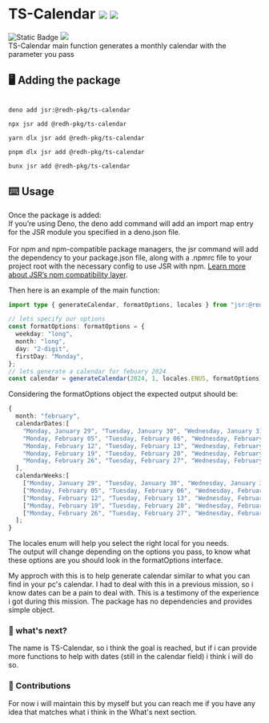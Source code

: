 # TS-Calendar <img src="https://jsr.io/badges/@redh-pkg/ts-calendar"> <img src="https://jsr.io/badges/@redh-pkg/ts-calendar/score"> 
![Static Badge](https://img.shields.io/badge/deno-v2.2.3-rgb(112%2C%20255%2C%20175)) <img src="https://img.shields.io/badge/License-MIT-blue.svg"> 
</br>
TS-Calendar main function generates a monthly calendar with the parameter you pass



## 🖥️ Adding the package
```console

deno add jsr:@redh-pkg/ts-calendar

```

```console
npx jsr add @redh-pkg/ts-calendar

```

```console
yarn dlx jsr add @redh-pkg/ts-calendar

```

```console
pnpm dlx jsr add @redh-pkg/ts-calendar

```

```console
bunx jsr add @redh-pkg/ts-calendar

```

## ⌨️ Usage
Once the package is added: </br>
If you’re using Deno, the deno add command will add an import map entry for the JSR module you specified in a deno.json file. </br></br>
For npm and npm-compatible package managers, the jsr command will add the dependency to your package.json file, along with a .npmrc file to your project root with the necessary config to use JSR with npm. <a href="https://jsr.io/docs/troubleshooting#publishing-errors">Learn more about JSR’s npm compatibility layer</a>.

Then here is an example of the main function:
```typescript
import type { generateCalendar, formatOptions, locales } from "jsr:@redh-pkg/ts-calendar";

// lets specify our options
const formatOptions: formatOptions = {
  weekday: "long",
  month: "long",
  day: "2-digit",
  firstDay: "Monday",
};
// lets generate a calendar for febuary 2024
const calendar = generateCalendar(2024, 1, locales.ENUS, formatOptions);
```

Considering the formatOptions object the expected output should be:
```typescript
{
  month: "february",
  calendarDates:[
    "Monday, January 29", "Tuesday, January 30", "Wednesday, January 31","Thursday, February 01", "Friday, February 02", "Saturday, February 03", "Sunday, February 04",
    "Monday, February 05", "Tuesday, February 06", "Wednesday, February 07", "Thursday, February 08", "Friday, February 09", "Saturday, February 10", "Sunday, February 11",
    "Monday, February 12", "Tuesday, February 13", "Wednesday, February 14", "Thursday, February 15", "Friday, February 16", "Saturday, February 17", "Sunday, February 18",
    "Monday, February 19", "Tuesday, February 20", "Wednesday, February 21", "Thursday, February 22", "Friday, February 23", "Saturday, February 24", "Sunday, February 25",
    "Monday, February 26", "Tuesday, February 27", "Wednesday, February 28", "Thursday, February 29","Friday, March 01", "Saturday, March 02", "Sunday, March 03"
  ],
  calendarWeeks:[
    ["Monday, January 29", "Tuesday, January 30", "Wednesday, January 31", "Thursday, February 01", "Friday, February 02", "Saturday, February 03", "Sunday, February 04"],
    ["Monday, February 05", "Tuesday, February 06", "Wednesday, February 07", "Thursday, February 08", "Friday, February 09", "Saturday, February 10", "Sunday, February 11"],
    ["Monday, February 12", "Tuesday, February 13", "Wednesday, February 14", "Thursday, February 15", "Friday, February 16", "Saturday, February 17", "Sunday, February 18"],
    ["Monday, February 19", "Tuesday, February 20", "Wednesday, February 21", "Thursday, February 22", "Friday, February 23", "Saturday, February 24", "Sunday, February 25"],
    ["Monday, February 26", "Tuesday, February 27", "Wednesday, February 28", "Thursday, February 29", "Friday, March 01", "Saturday, March 02", "Sunday, March 03"]
  ];
}
```

The locales enum will help you select the right local for you needs.</br>
The output will change depending on the options you pass, to know what these options are you should look in the formatOptions interface.</br>

My approch with this is to help generate calendar similar to what you can find in your pc's calendar. I had to deal with this in a previous mission, so i know dates can be a pain to deal with.
This is a testimony of the experience i got during this mission. The package has no dependencies and provides simple object. </br>

### 🤔 what's next?
The name is TS-Calendar, so i think the goal is reached, but if i can provide more functions to help with dates (still in the calendar field) i think i will do so.

### 📝 Contributions
For now i will maintain this by myself but you can reach me if you have any idea that matches what i think in the What's next section.
